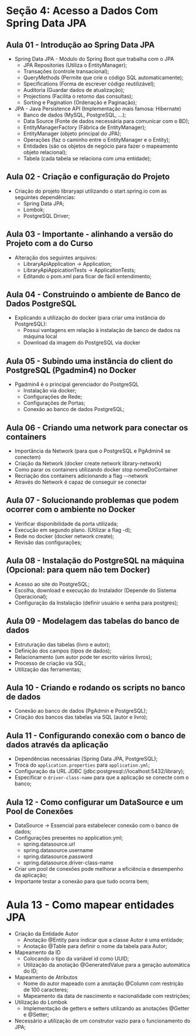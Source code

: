 # Seção 4: Acesso a Dados Com Spring Data JPA

## Aula 01 - Introdução ao Spring Data JPA
* Spring Data JPA - Módulo do Spring Boot que trabalha com o JPA
  - JPA Repositories (Utiliza o EntityManager);
  - Transações (controle transacional);
  - QueryMethods (Permite que crie o código SQL automaticamente);
  - Specifications (Forma de escrever código reutilizável);
  - Auditoria (Guardar dados de atualização);
  - Projections (Facilita o retorno das consultas);
  - Sorting e Pagination (Ordenação e Paginação);
* JPA - Java Persistence API (Implementação mais famosa: Hibernate)
  - Banco de dados (MySQL, PostgreSQL, ...);
  - Data Source (Fonte de dados necessária para comunicar com o BD);
  - EntityManagerFactory (Fábrica de EntityManager);
  - EntityManager (objeto principal do JPA);
  - Operações (faz o caminho entre o EntityManager e o Entity);
  - Entidades (são os objetos de negócio para fazer o mapeamento objeto relacional);
  - Tabela (cada tabela se relaciona com uma entidade);

## Aula 02 - Criação e configuração do Projeto
* Criação do projeto libraryapi utilizando o start.spring.io com as seguintes dependências:
  - Spring Data JPA;
  - Lombok;
  - PostgreSQL Driver;

## Aula 03 - Importante - alinhando a versão do Projeto com a do Curso
* Alteração dos seguintes arquivos:
  - LibraryApiApplication -> Application;
  - LibraryApiAppicationTests -> ApplicationTests;
  - Editando o pom.xml para ficar de fácil entendimento;

## Aula 04 - Construindo o ambiente de Banco de Dados PostgreSQL
* Explicando a utilização do docker (para criar uma instância do PostgreSQL):
  - Possui vantagens em relação à instalação de banco de dados na máquina local
  - Download da imagem do PostgreSQL via docker

## Aula 05 - Subindo uma instância do client do PostgreSQL (Pgadmin4) no Docker
* Pgadmin4 é o principal gerenciador do PostgreSQL
  - Instalação via docker;
  - Configurações de Rede;
  - Configurações de Portas;
  - Conexão ao banco de dados PostgreSQL;

## Aula 06 - Criando uma network para conectar os containers
* Importância da Network (para que o PostgreSQL e PgAdmin4 se conectem)
* Criação da Network (docker create network library-network)
* Como parar os containers utilizando docker stop nomeDoContainer
* Recriação dos containers adicionando a flag --network
* Através do Network é capaz de conseguir se conectar

## Aula 07 - Solucionando problemas que podem ocorrer com o ambiente no Docker
* Verificar disponibilidade da porta utilizada;
* Execução em segundo plano. (Utilizar a flag -d);
* Rede no docker (docker network create);
* Revisão das configurações;

## Aula 08 - Instalação do PostgreSQL na máquina (Opcional: para quem não tem Docker)
* Acesso ao site do PostgreSQL;
* Escolha, download e execução do Instalador (Depende do Sistema Operacional);
* Configuração da Instalação (definir usuário e senha para postgres);

## Aula 09 - Modelagem das tabelas do banco de dados
* Estruturação das tabelas (livro e autor);
* Definição dos campos (tipos de dados);
* Relacionamento (um autor pode ter escrito vários livros);
* Processo de criação via SQL;
* Utilização das ferramentas;

## Aula 10 - Criando e rodando os scripts no banco de dados
* Conexão ao banco de dados (PgAdmin e PostgreSQL);
* Criação dos bancos das tabelas via SQL (autor e livro);

## Aula 11 - Configurando conexão com o banco de dados através da aplicação
* Dependências necessárias (Spring Data JPA, PostgreSQL);
* Troca do `application.properties` para `application.yml`;
* Configuração da URL JDBC (jdbc:postgresql://localhost:5432/library);
* Especificar o `driver-class-name` para que a aplicação se conecte com o banco;

## Aula 12 - Como configurar um DataSource e um Pool de Conexões
* DataSource → Essencial para estabelecer conexão com o banco de dados;
* Configurações presentes no application.yml;
    - spring.datasource.url
    - spring.datasource.username
    - spring.datasource.password
    - spring.datasource.driver-class-name
* Criar um pool de conexões pode melhorar a eficiência e desempenho da aplicação;
* Importante testar a conexão para que tudo ocorra bem;

# Aula 13 - Como mapear entidades JPA
* Criação da Entidade Autor
    - Anotação @Entity para indicar que a classe Autor é uma entidade;
    - Anotação @Table para definir o nome da tabela para Autor;
* Mapeamento da ID
    - Colocando o tipo da variável id como UUID;
    - Utilização da anotação @GeneratedValue para a geração automática do ID;
* Mapeamento de Atributos
    - Nome do autor mapeado com a anotação @Column com restrição de 100 caracteres;
    - Mapeamento da data de nascimento e nacionalidade com restrições;
* Utilização do Lombok
    - Implementação de getters e setters utilizando as anotações @Getter e @Setter;
* Necessário a utilização de um construtor vazio para o funcionamento do JPA;